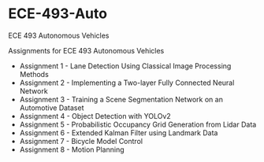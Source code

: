 # ECE-493-Auto
ECE 493 Autonomous Vehicles

Assignments for ECE 493 Autonomous Vehicles
* Assignment 1 - Lane Detection Using Classical Image Processing Methods
* Assignment 2 - Implementing a Two-layer Fully Connected Neural Network
* Assignment 3 - Training a Scene Segmentation Network on an Automotive Dataset
* Assignment 4 - Object Detection with YOLOv2
* Assignment 5 - Probabilistic Occupancy Grid Generation from Lidar Data
* Assignment 6 - Extended Kalman Filter using Landmark Data
* Assignment 7 - Bicycle Model Control
* Assignment 8 - Motion Planning
